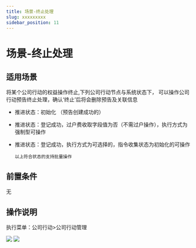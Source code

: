 ```yaml
---
title: 场景-终止处理
slug: xxxxxxxxx
sidebar_position: 11
---
```



# 场景-终止处理

## 适用场景

将某个公司行动的权益操作终止,下列公司行动节点与系统状态下， 可以操作公司行动预告终止处理，确认‘终止’后将会删除预告及关联信息

- 推进状态：初始化 （预告创建成功的）
- 推进状态：登记成功，过户费收取字段值为否（不需过户操作），执行方式为强制型可操作
- 推进状态：登记成功，执行方式为可选择的，指令收集状态为初始化的可操作

      以上符合状态的支持批量操作

## 前置条件

无

## 操作说明 

执行菜单：公司行动&gt;公司行动管理

<img src="/assets/INbgbDcgzolOG1xts2HcC70Mnnd.png"/>

<img src="/assets/BxyRbb1WvoaVtDxlqPhcvn3inhd.png"/>

